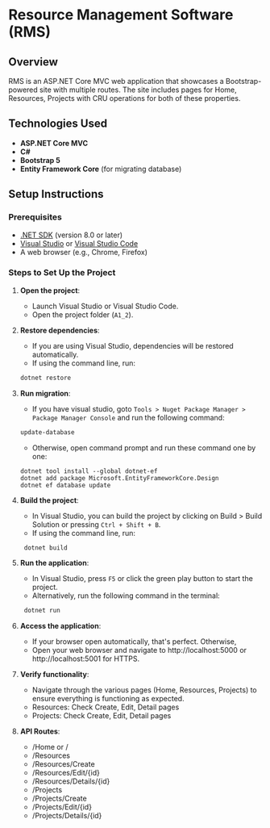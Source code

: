 # Resource Management Software (RMS)

## Overview
RMS is an ASP.NET Core MVC web application that showcases a Bootstrap-powered site with multiple routes. The site includes pages for 
Home, Resources, Projects with CRU operations for both of these properties.

## Technologies Used
- **ASP.NET Core MVC**
- **C#**
- **Bootstrap 5**
- **Entity Framework Core** (for migrating database)

## Setup Instructions

### Prerequisites
- [.NET SDK](https://dotnet.microsoft.com/download) (version 8.0 or later)
- [Visual Studio](https://visualstudio.microsoft.com/) or [Visual Studio Code](https://code.visualstudio.microsoft.com/)
- A web browser (e.g., Chrome, Firefox)

### Steps to Set Up the Project
1. **Open the project**:
    - Launch Visual Studio or Visual Studio Code.
    - Open the project folder (`A1_2`).

2. **Restore dependencies**:
    - If you are using Visual Studio, dependencies will be restored automatically.
    - If using the command line, run:
   ```bash
   dotnet restore
   ```

3. **Run migration**:
   - If you have visual studio, goto `Tools > Nuget Package Manager > Package Manager Console` and
run the following command:
   ```bash
   update-database
   ```
   - Otherwise, open command prompt and run these command one by one:
   ```
   dotnet tool install --global dotnet-ef
   dotnet add package Microsoft.EntityFrameworkCore.Design
   dotnet ef database update 
   ```
   
3. **Build the project**:
    - In Visual Studio, you can build the project by clicking on Build > Build Solution or pressing `Ctrl + Shift + B`.
    - If using the command line, run:
   ```bash
    dotnet build
   ```
4. **Run the application**:
    - In Visual Studio, press `F5` or click the green play button to start the project.
    - Alternatively, run the following command in the terminal:
   ```bash
    dotnet run

5. **Access the application**:
   - If your browser open automatically, that's perfect. Otherwise,
   - Open your web browser and navigate to http://localhost:5000 or http://localhost:5001 for HTTPS.

6. **Verify functionality**:
   - Navigate through the various pages (Home, Resources, Projects) to ensure everything is functioning as expected.
   - Resources: Check Create, Edit, Detail pages
   - Projects: Check Create, Edit, Detail pages
7. **API Routes**:
   - /Home or /
   - /Resources
   - /Resources/Create
   - /Resources/Edit/{id}
   - /Resources/Details/{id}
   - /Projects
   - /Projects/Create
   - /Projects/Edit/{id}
   - /Projects/Details/{id}
